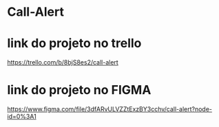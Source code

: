 # Call-Alert

# link do projeto no trello
https://trello.com/b/8bjS8es2/call-alert

# link do projeto no FIGMA
https://www.figma.com/file/3dfARvULVZZtExzBY3cchv/call-alert?node-id=0%3A1
